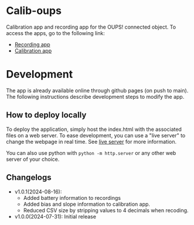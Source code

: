 # Calib-oups

Calibration app and recording app for the OUPS! connected object. To access the apps, go to the following link:

- [Recording app](https://udem-dlteam.github.io/calib-oups/record)
- [Calibration app](https://udem-dlteam.github.io/calib-oups/calibrate)

# Development

The app is already available online through github pages (on push to main). The following instructions describe
development steps to modify the app.

## How to deploy locally

To deploy the application, simply host the index.html with the associated files on a web server. To ease development,
you can use a "live server" to change the webpage in real time.
See [live server](https://www.npmjs.com/package/live-server) for more information.

You can also use python with `python -m http.server` or any other web server of your choice.

## Changelogs

- v1.0.1(2024-08-16):
  * Added battery information to recordings
  * Added bias and slope information to calibration app.
  * Reduced CSV size by stripping values to 4 decimals when recoding.
- v1.0.0(2024-07-31): Initial release
